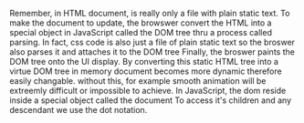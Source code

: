 Remember, in HTML document, is really only a file with plain static text.
To make the document to update, the browswer convert the HTML into a special object in JavaScript called the DOM tree
thru a process called parsing. 
In fact, css code is also just a file of plain static text
so the broswer also parses it and attaches it to the DOM tree
Finally, the broswer paints the DOM tree onto the UI display.
By converting this static HTML tree into a virtue DOM tree in memory document becomes more dynamic therefore easily changable.
without this, for example smooth animation will be extreemly difficult or impossible to achieve.
In JavaScript, the dom reside inside a special object called the document
To access it's children and any descendant we use the dot notation.
